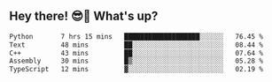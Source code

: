 ## Hey there! 😎👋 What's up?

<!--START_SECTION:waka-->

```txt
Python       7 hrs 15 mins   ███████████████████░░░░░░   76.45 %
Text         48 mins         ██░░░░░░░░░░░░░░░░░░░░░░░   08.44 %
C++          43 mins         ██░░░░░░░░░░░░░░░░░░░░░░░   07.64 %
Assembly     30 mins         █▒░░░░░░░░░░░░░░░░░░░░░░░   05.28 %
TypeScript   12 mins         ▓░░░░░░░░░░░░░░░░░░░░░░░░   02.19 %
```

<!--END_SECTION:waka-->
